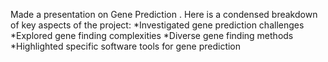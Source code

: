 Made a presentation on Gene Prediction .
Here is a condensed breakdown of  key aspects of the project:
*Investigated gene prediction challenges
*Explored gene finding complexities
*Diverse gene finding methods
*Highlighted specific software tools for gene prediction 
